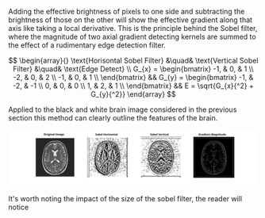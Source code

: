 
Adding the effective brightness of pixels to one side and subtracting the brightness of those on the other will show the effective gradient along that axis like taking a local derivative. This is the principle behind the Sobel filter, where the magnitude of two axial gradient detecting kernels are summed to the effect of a rudimentary edge detection filter.

$$
\begin{array}{}
\text{Horisontal Sobel Filter} &\quad&
\text{Vertical Sobel Filter} &\quad&
\text{Edge Detect} \\
G_{x} = \begin{bmatrix}
-1, & 0, & 1 \\ 
-2, & 0, & 2 \\ 
-1, & 0, & 1 \\ 
\end{bmatrix} &&
G_{y} = \begin{bmatrix}
-1, & -2, & -1 \\ 
0, & 0, & 0 \\ 
1, & 2, & 1 \\ 
\end{bmatrix} &&
E = \sqrt{G_{x}{^2} + G_{y}{^2}}
\end{array}
$$

Applied to the black and white brain image considered in the previous section this method can clearly outline the features of the brain.

![](Brain_Soble.svg)

It's worth noting the impact of the size of the sobel filter, the reader will notice 